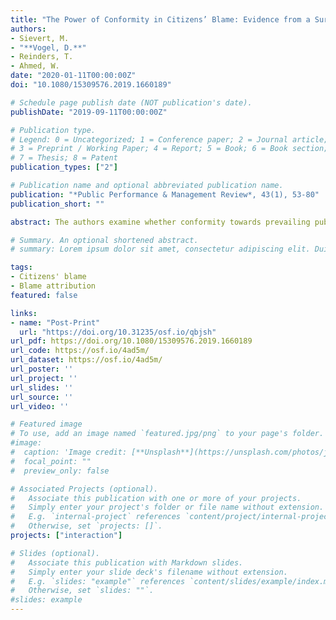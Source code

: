 ```yaml
---
title: "The Power of Conformity in Citizens’ Blame: Evidence from a Survey Experiment"
authors:
- Sievert, M.
- "**Vogel, D.**"
- Reinders, T.
- Ahmed, W.
date: "2020-01-11T00:00:00Z"
doi: "10.1080/15309576.2019.1660189"

# Schedule page publish date (NOT publication's date).
publishDate: "2019-09-11T00:00:00Z"

# Publication type.
# Legend: 0 = Uncategorized; 1 = Conference paper; 2 = Journal article;
# 3 = Preprint / Working Paper; 4 = Report; 5 = Book; 6 = Book section;
# 7 = Thesis; 8 = Patent
publication_types: ["2"]

# Publication name and optional abbreviated publication name.
publication: "*Public Performance & Management Review*, 43(1), 53-80"
publication_short: ""

abstract: The authors examine whether conformity towards prevailing public opinions and preexisting blame influences citizens' attribution of blame for public service failure, by using a between-group experimental design with five groups. Two groups received information cues mentioning different public opinions. Two additional groups received information on preexisting blame or the absence of such blame. One control group did not receive any information. The empirical analysis reveals that public opinion in favor of blame leads to increased blame attribution, while a contrary public opinion decreases citizens’ blame. Likewise, the expected increase in citizens' blame resulting from preexisting blame is supported. However, the absence of blame has no effect. Overall, the experiment supports the impact of conformity on citizens’ blame. In addition, the literature on citizens' blame is extended by utilizing a citizen-centered perspective and taking social psychological theory into account.

# Summary. An optional shortened abstract.
# summary: Lorem ipsum dolor sit amet, consectetur adipiscing elit. Duis posuere tellus ac convallis placerat. Proin tincidunt magna sed ex sollicitudin condimentum.

tags:
- Citizens' blame
- Blame attribution
featured: false

links:
- name: "Post-Print"
  url: "https://doi.org/10.31235/osf.io/qbjsh"
url_pdf: https://doi.org/10.1080/15309576.2019.1660189
url_code: https://osf.io/4ad5m/
url_dataset: https://osf.io/4ad5m/
url_poster: ''
url_project: ''
url_slides: ''
url_source: ''
url_video: ''

# Featured image
# To use, add an image named `featured.jpg/png` to your page's folder. 
#image:
#  caption: 'Image credit: [**Unsplash**](https://unsplash.com/photos/jdD8gXaTZsc)'
#  focal_point: ""
#  preview_only: false

# Associated Projects (optional).
#   Associate this publication with one or more of your projects.
#   Simply enter your project's folder or file name without extension.
#   E.g. `internal-project` references `content/project/internal-project/index.md`.
#   Otherwise, set `projects: []`.
projects: ["interaction"]

# Slides (optional).
#   Associate this publication with Markdown slides.
#   Simply enter your slide deck's filename without extension.
#   E.g. `slides: "example"` references `content/slides/example/index.md`.
#   Otherwise, set `slides: ""`.
#slides: example
---
```


